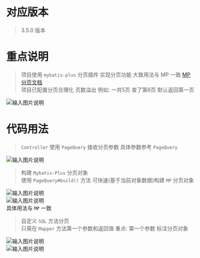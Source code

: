 # 对应版本

> 3.5.0 版本

# 重点说明

> 项目使用 `mybatis-plus` 分页插件 实现分页功能 大致用法与 MP 一致 [MP分页文档](https://baomidou.com/pages/97710a/) <br>
项目已配置分页合理化 页数溢出 例如: 一共5页 查了第6页 默认返回第一页 <br>

![输入图片说明](https://images.gitee.com/uploads/images/2021/1223/150952_7e39ceb0_1766278.png "屏幕截图.png")

# 代码用法

> `Controller` 使用 `PageQuery` 接收分页参数 具体参数参考 `PageQuery`

![输入图片说明](https://images.gitee.com/uploads/images/2021/1223/151446_ba642595_1766278.png "屏幕截图.png")

> 构建 `Mybatis-Plus` 分页对象 <br>
使用 `PageQuery#build()` 方法 可快速(基于当前对象数据)构建 `MP` 分页对象

![输入图片说明](https://images.gitee.com/uploads/images/2021/1223/151558_cdb0e22c_1766278.png "屏幕截图.png")<br>
![输入图片说明](https://images.gitee.com/uploads/images/2021/1223/151616_80fd3ae8_1766278.png "屏幕截图.png")<br>
具体用法与 `MP` 一致

> 自定义 `SQL` 方法分页 <br>
只需在 `Mapper` 方法第一个参数和返回值 重点: 第一个参数 标注分页对象

![输入图片说明](https://images.gitee.com/uploads/images/2021/1223/151950_c1c2d57e_1766278.png "屏幕截图.png")<br>
![输入图片说明](https://images.gitee.com/uploads/images/2021/1223/151959_c3bc0cbb_1766278.png "屏幕截图.png")
